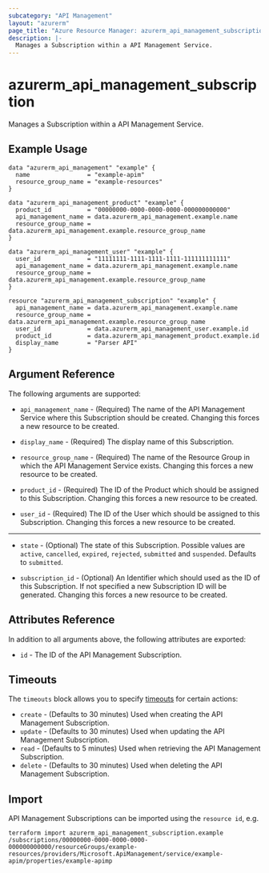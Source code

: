 ```yaml
---
subcategory: "API Management"
layout: "azurerm"
page_title: "Azure Resource Manager: azurerm_api_management_subscription"
description: |-
  Manages a Subscription within a API Management Service.
---
```


# azurerm_api_management_subscription

Manages a Subscription within a API Management Service.


## Example Usage

```hcl
data "azurerm_api_management" "example" {
  name                = "example-apim"
  resource_group_name = "example-resources"
}

data "azurerm_api_management_product" "example" {
  product_id          = "00000000-0000-0000-0000-000000000000"
  api_management_name = data.azurerm_api_management.example.name
  resource_group_name = data.azurerm_api_management.example.resource_group_name
}

data "azurerm_api_management_user" "example" {
  user_id             = "11111111-1111-1111-1111-111111111111"
  api_management_name = data.azurerm_api_management.example.name
  resource_group_name = data.azurerm_api_management.example.resource_group_name
}

resource "azurerm_api_management_subscription" "example" {
  api_management_name = data.azurerm_api_management.example.name
  resource_group_name = data.azurerm_api_management.example.resource_group_name
  user_id             = data.azurerm_api_management_user.example.id
  product_id          = data.azurerm_api_management_product.example.id
  display_name        = "Parser API"
}
```


## Argument Reference

The following arguments are supported:

* `api_management_name` - (Required) The name of the API Management Service where this Subscription should be created. Changing this forces a new resource to be created.

* `display_name` - (Required) The display name of this Subscription.

* `resource_group_name` - (Required) The name of the Resource Group in which the API Management Service exists. Changing this forces a new resource to be created.

* `product_id` - (Required) The ID of the Product which should be assigned to this Subscription. Changing this forces a new resource to be created.

* `user_id` - (Required) The ID of the User which should be assigned to this Subscription. Changing this forces a new resource to be created.

---

* `state` - (Optional) The state of this Subscription. Possible values are `active`, `cancelled`, `expired`, `rejected`, `submitted` and `suspended`. Defaults to `submitted`.

* `subscription_id` - (Optional) An Identifier which should used as the ID of this Subscription. If not specified a new Subscription ID will be generated. Changing this forces a new resource to be created.

## Attributes Reference

In addition to all arguments above, the following attributes are exported:

* `id` - The ID of the API Management Subscription.

## Timeouts

The `timeouts` block allows you to specify [timeouts](https://www.terraform.io/docs/configuration/resources.html#timeouts) for certain actions:

* `create` - (Defaults to 30 minutes) Used when creating the API Management Subscription.
* `update` - (Defaults to 30 minutes) Used when updating the API Management Subscription.
* `read` - (Defaults to 5 minutes) Used when retrieving the API Management Subscription.
* `delete` - (Defaults to 30 minutes) Used when deleting the API Management Subscription.

## Import

API Management Subscriptions can be imported using the `resource id`, e.g.

```shell
terraform import azurerm_api_management_subscription.example /subscriptions/00000000-0000-0000-0000-000000000000/resourceGroups/example-resources/providers/Microsoft.ApiManagement/service/example-apim/properties/example-apimp
```
